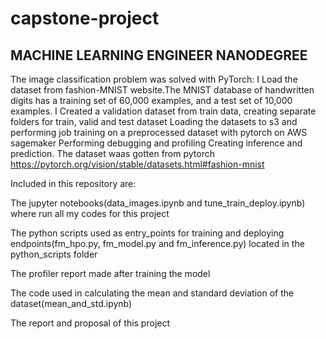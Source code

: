 # capstone-project
## MACHINE LEARNING ENGINEER NANODEGREE

The image classification problem was solved with PyTorch: I Load the dataset from fashion-MNIST website.The MNIST database of handwritten digits has a training set of 60,000 examples, and a test set of 10,000 examples.
I Created a validation dataset from train data, creating separate folders for train, valid and test dataset Loading the datasets to s3 and performing job training on a preprocessed dataset with pytorch on AWS sagemaker Performing debugging and profiling Creating inference and prediction.
The dataset waas gotten from pytorch  https://pytorch.org/vision/stable/datasets.html#fashion-mnist

Included in this repository are:

The jupyter notebooks(data_images.ipynb and tune_train_deploy.ipynb) where run all my codes for this project

The python scripts used as entry_points for training and deploying endpoints(fm_hpo.py, fm_model.py and fm_inference.py) located in the python_scripts folder

The profiler report made after training the model

The code used in calculating the mean and standard deviation of the dataset(mean_and_std.ipynb)

The report and proposal of this project
